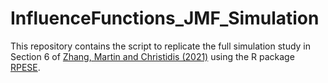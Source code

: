 # InfluenceFunctions_JMF_Simulation

This repository contains the script to replicate the full simulation study in Section 6 of [Zhang, Martin and Christidis (2021)](https://www.scirp.org/journal/paperinformation.aspx?paperid=107040) using the R package [RPESE](https://cran.r-project.org/web/packages/RPESE/index.html).
